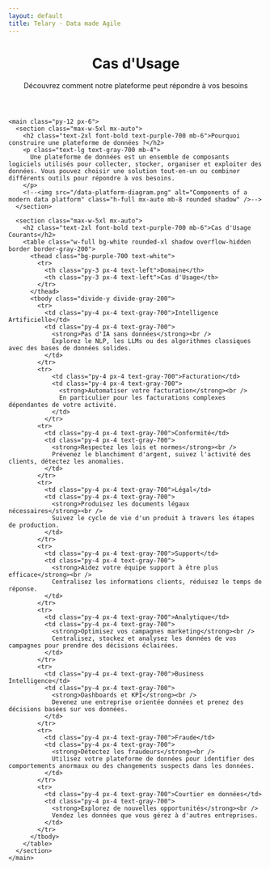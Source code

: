 ```yaml
---
layout: default
title: Telary - Data made Agile
---
```

  <body class="bg-gray-50 text-gray-900 font-sans">
    <header class="bg-purple-700 text-white py-6 text-center">
      <h1 class="text-3xl font-bold">Cas d'Usage</h1>
      <p class="text-lg mt-2">Découvrez comment notre plateforme peut répondre à vos besoins</p>
    </header>

    <main class="py-12 px-6">
      <section class="max-w-5xl mx-auto">
        <h2 class="text-2xl font-bold text-purple-700 mb-6">Pourquoi construire une plateforme de données ?</h2>
        <p class="text-lg text-gray-700 mb-4">
          Une plateforme de données est un ensemble de composants logiciels utilisés pour collecter, stocker, organiser et exploiter des données. Vous pouvez choisir une solution tout-en-un ou combiner différents outils pour répondre à vos besoins.
        </p>
        <!--<img src="/data-platform-diagram.png" alt="Components of a modern data platform" class="h-full mx-auto mb-8 rounded shadow" />-->
      </section>

      <section class="max-w-5xl mx-auto">
        <h2 class="text-2xl font-bold text-purple-700 mb-6">Cas d'Usage Courants</h2>
        <table class="w-full bg-white rounded-xl shadow overflow-hidden border border-gray-200">
          <thead class="bg-purple-700 text-white">
            <tr>
              <th class="py-3 px-4 text-left">Domaine</th>
              <th class="py-3 px-4 text-left">Cas d'Usage</th>
            </tr>
          </thead>
          <tbody class="divide-y divide-gray-200">
            <tr>
              <td class="py-4 px-4 text-gray-700">Intelligence Artificielle</td>
              <td class="py-4 px-4 text-gray-700">
                <strong>Pas d'IA sans données</strong><br />
                Explorez le NLP, les LLMs ou des algorithmes classiques avec des bases de données solides.
              </td>
            </tr>
            <tr>
                <td class="py-4 px-4 text-gray-700">Facturation</td>
                <td class="py-4 px-4 text-gray-700">
                  <strong>Automatiser votre facturation</strong><br />
                  En particulier pour les facturations complexes dépendantes de votre activité.
                </td>
              </tr>
            <tr>
              <td class="py-4 px-4 text-gray-700">Conformité</td>
              <td class="py-4 px-4 text-gray-700">
                <strong>Respectez les lois et normes</strong><br />
                Prévenez le blanchiment d'argent, suivez l'activité des clients, détectez les anomalies.
              </td>
            </tr>
            <tr>
              <td class="py-4 px-4 text-gray-700">Légal</td>
              <td class="py-4 px-4 text-gray-700">
                <strong>Produisez les documents légaux nécessaires</strong><br />
                Suivez le cycle de vie d'un produit à travers les étapes de production.
              </td>
            </tr>
            <tr>
              <td class="py-4 px-4 text-gray-700">Support</td>
              <td class="py-4 px-4 text-gray-700">
                <strong>Aidez votre équipe support à être plus efficace</strong><br />
                Centralisez les informations clients, réduisez le temps de réponse.
              </td>
            </tr>
            <tr>
              <td class="py-4 px-4 text-gray-700">Analytique</td>
              <td class="py-4 px-4 text-gray-700">
                <strong>Optimisez vos campagnes marketing</strong><br />
                Centralisez, stockez et analysez les données de vos campagnes pour prendre des décisions éclairées.
              </td>
            </tr>
            <tr>
              <td class="py-4 px-4 text-gray-700">Business Intelligence</td>
              <td class="py-4 px-4 text-gray-700">
                <strong>Dashboards et KPI</strong><br />
                Devenez une entreprise orientée données et prenez des décisions basées sur vos données.
              </td>
            </tr>
            <tr>
              <td class="py-4 px-4 text-gray-700">Fraude</td>
              <td class="py-4 px-4 text-gray-700">
                <strong>Détectez les fraudeurs</strong><br />
                Utilisez votre plateforme de données pour identifier des comportements anormaux ou des changements suspects dans les données.
              </td>
            </tr>
            <tr>
              <td class="py-4 px-4 text-gray-700">Courtier en données</td>
              <td class="py-4 px-4 text-gray-700">
                <strong>Explorez de nouvelles opportunités</strong><br />
                Vendez les données que vous gérez à d'autres entreprises.
              </td>
            </tr>
          </tbody>
        </table>
      </section>
    </main>